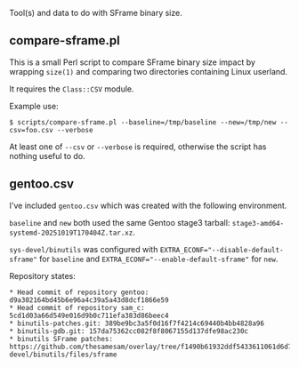 Tool(s) and data to do with SFrame binary size.

## compare-sframe.pl

This is a small Perl script to compare SFrame binary size impact by wrapping
`size(1)` and comparing two directories containing Linux userland.

It requires the `Class::CSV` module.

Example use:
```shell
$ scripts/compare-sframe.pl --baseline=/tmp/baseline --new=/tmp/new --csv=foo.csv --verbose
```

At least one of `--csv` or `--verbose` is required, otherwise the script
has nothing useful to do.

## gentoo.csv

I've included `gentoo.csv` which was created with the following environment.

`baseline` and `new` both used the same Gentoo stage3 tarball:
`stage3-amd64-systemd-20251019T170404Z.tar.xz`.

`sys-devel/binutils` was configured with `EXTRA_ECONF="--disable-default-sframe"`
for `baseline` and `EXTRA_ECONF="--enable-default-sframe"` for `new`.

Repository states:
```
* Head commit of repository gentoo: d9a302164bd45b6e96a4c39a5a43d8dcf1866e59
* Head commit of repository sam_c: 5cd1d03a66d549e016d9b0c711efa383d86beec4
* binutils-patches.git: 389be9bc3a5f0d16f7f4214c69440b4bb4828a96
* binutils-gdb.git: 157da75362cc082f8f8067155d137dfe98ac230c
* binutils SFrame patches: https://github.com/thesamesam/overlay/tree/f1490b61932ddf5433611061d6d7a3d9a8fa5699/sys-devel/binutils/files/sframe
```
